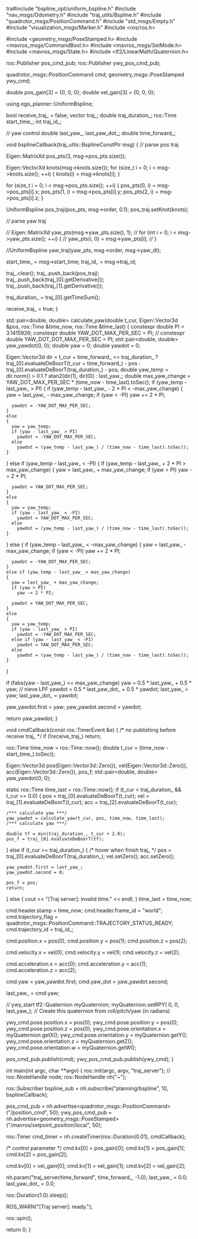 tra#include "bspline_opt/uniform_bspline.h"
#include "nav_msgs/Odometry.h"
#include "traj_utils/Bspline.h"
#include "quadrotor_msgs/PositionCommand.h"
#include "std_msgs/Empty.h"
#include "visualization_msgs/Marker.h"
#include <ros/ros.h>


#include <geometry_msgs/PoseStamped.h>
#include <mavros_msgs/CommandBool.h>
#include <mavros_msgs/SetMode.h>
#include <mavros_msgs/State.h>
#include <tf2/LinearMath/Quaternion.h>


ros::Publisher pos_cmd_pub;
ros::Publisher ywy_pos_cmd_pub;

quadrotor_msgs::PositionCommand cmd;
geometry_msgs::PoseStamped ywy_cmd;

double pos_gain[3] = {0, 0, 0};
double vel_gain[3] = {0, 0, 0};

using ego_planner::UniformBspline;

bool receive_traj_ = false;
vector<UniformBspline> traj_;
double traj_duration_;
ros::Time start_time_;
int traj_id_;

// yaw control
double last_yaw_, last_yaw_dot_;
double time_forward_;

void bsplineCallback(traj_utils::BsplineConstPtr msg)
{
  // parse pos traj

  Eigen::MatrixXd pos_pts(3, msg->pos_pts.size());

  Eigen::VectorXd knots(msg->knots.size());
  for (size_t i = 0; i < msg->knots.size(); ++i)
  {
    knots(i) = msg->knots[i];
  }

  for (size_t i = 0; i < msg->pos_pts.size(); ++i)
  {
    pos_pts(0, i) = msg->pos_pts[i].x;
    pos_pts(1, i) = msg->pos_pts[i].y;
    pos_pts(2, i) = msg->pos_pts[i].z;
  }

  UniformBspline pos_traj(pos_pts, msg->order, 0.1);
  pos_traj.setKnot(knots);

  // parse yaw traj

  // Eigen::MatrixXd yaw_pts(msg->yaw_pts.size(), 1);
  // for (int i = 0; i < msg->yaw_pts.size(); ++i) {
  //   yaw_pts(i, 0) = msg->yaw_pts[i];
  // }

  //UniformBspline yaw_traj(yaw_pts, msg->order, msg->yaw_dt);

  start_time_ = msg->start_time;
  traj_id_ = msg->traj_id;

  traj_.clear();
  traj_.push_back(pos_traj);
  traj_.push_back(traj_[0].getDerivative());
  traj_.push_back(traj_[1].getDerivative());

  traj_duration_ = traj_[0].getTimeSum();

  receive_traj_ = true;
}

std::pair<double, double> calculate_yaw(double t_cur, Eigen::Vector3d &pos, ros::Time &time_now, ros::Time &time_last)
{
  constexpr double PI = 3.1415926;
  constexpr double YAW_DOT_MAX_PER_SEC = PI;
  // constexpr double YAW_DOT_DOT_MAX_PER_SEC = PI;
  std::pair<double, double> yaw_yawdot(0, 0);
  double yaw = 0;
  double yawdot = 0;

  Eigen::Vector3d dir = t_cur + time_forward_ <= traj_duration_ ? traj_[0].evaluateDeBoorT(t_cur + time_forward_) - pos : traj_[0].evaluateDeBoorT(traj_duration_) - pos;
  double yaw_temp = dir.norm() > 0.1 ? atan2(dir(1), dir(0)) : last_yaw_;
  double max_yaw_change = YAW_DOT_MAX_PER_SEC * (time_now - time_last).toSec();
  if (yaw_temp - last_yaw_ > PI)
  {
    if (yaw_temp - last_yaw_ - 2 * PI < -max_yaw_change)
    {
      yaw = last_yaw_ - max_yaw_change;
      if (yaw < -PI)
        yaw += 2 * PI;

      yawdot = -YAW_DOT_MAX_PER_SEC;
    }
    else
    {
      yaw = yaw_temp;
      if (yaw - last_yaw_ > PI)
        yawdot = -YAW_DOT_MAX_PER_SEC;
      else
        yawdot = (yaw_temp - last_yaw_) / (time_now - time_last).toSec();
    }
  }
  else if (yaw_temp - last_yaw_ < -PI)
  {
    if (yaw_temp - last_yaw_ + 2 * PI > max_yaw_change)
    {
      yaw = last_yaw_ + max_yaw_change;
      if (yaw > PI)
        yaw -= 2 * PI;

      yawdot = YAW_DOT_MAX_PER_SEC;
    }
    else
    {
      yaw = yaw_temp;
      if (yaw - last_yaw_ < -PI)
        yawdot = YAW_DOT_MAX_PER_SEC;
      else
        yawdot = (yaw_temp - last_yaw_) / (time_now - time_last).toSec();
    }
  }
  else
  {
    if (yaw_temp - last_yaw_ < -max_yaw_change)
    {
      yaw = last_yaw_ - max_yaw_change;
      if (yaw < -PI)
        yaw += 2 * PI;

      yawdot = -YAW_DOT_MAX_PER_SEC;
    }
    else if (yaw_temp - last_yaw_ > max_yaw_change)
    {
      yaw = last_yaw_ + max_yaw_change;
      if (yaw > PI)
        yaw -= 2 * PI;

      yawdot = YAW_DOT_MAX_PER_SEC;
    }
    else
    {
      yaw = yaw_temp;
      if (yaw - last_yaw_ > PI)
        yawdot = -YAW_DOT_MAX_PER_SEC;
      else if (yaw - last_yaw_ < -PI)
        yawdot = YAW_DOT_MAX_PER_SEC;
      else
        yawdot = (yaw_temp - last_yaw_) / (time_now - time_last).toSec();
    }
  }

  if (fabs(yaw - last_yaw_) <= max_yaw_change)
    yaw = 0.5 * last_yaw_ + 0.5 * yaw; // nieve LPF
  yawdot = 0.5 * last_yaw_dot_ + 0.5 * yawdot;
  last_yaw_ = yaw;
  last_yaw_dot_ = yawdot;

  yaw_yawdot.first = yaw;
  yaw_yawdot.second = yawdot;

  return yaw_yawdot;
}

void cmdCallback(const ros::TimerEvent &e)
{
  /* no publishing before receive traj_ */
  if (!receive_traj_)
    return;

  ros::Time time_now = ros::Time::now();
  double t_cur = (time_now - start_time_).toSec();

  Eigen::Vector3d pos(Eigen::Vector3d::Zero()), vel(Eigen::Vector3d::Zero()), acc(Eigen::Vector3d::Zero()), pos_f;
  std::pair<double, double> yaw_yawdot(0, 0);

  static ros::Time time_last = ros::Time::now();
  if (t_cur < traj_duration_ && t_cur >= 0.0)
  {
    pos = traj_[0].evaluateDeBoorT(t_cur);
    vel = traj_[1].evaluateDeBoorT(t_cur);
    acc = traj_[2].evaluateDeBoorT(t_cur);

    /*** calculate yaw ***/
    yaw_yawdot = calculate_yaw(t_cur, pos, time_now, time_last);
    /*** calculate yaw ***/

    double tf = min(traj_duration_, t_cur + 2.0);
    pos_f = traj_[0].evaluateDeBoorT(tf);
  }
  else if (t_cur >= traj_duration_)
  {
    /* hover when finish traj_ */
    pos = traj_[0].evaluateDeBoorT(traj_duration_);
    vel.setZero();
    acc.setZero();

    yaw_yawdot.first = last_yaw_;
    yaw_yawdot.second = 0;

    pos_f = pos;
    return;
  }
  else
  {
    cout << "[Traj server]: invalid time." << endl;
  }
  time_last = time_now;

  cmd.header.stamp = time_now;
  cmd.header.frame_id = "world";
  cmd.trajectory_flag = quadrotor_msgs::PositionCommand::TRAJECTORY_STATUS_READY;
  cmd.trajectory_id = traj_id_;

  cmd.position.x = pos(0);
  cmd.position.y = pos(1);
  cmd.position.z = pos(2);

  cmd.velocity.x = vel(0);
  cmd.velocity.y = vel(1);
  cmd.velocity.z = vel(2);

  cmd.acceleration.x = acc(0);
  cmd.acceleration.y = acc(1);
  cmd.acceleration.z = acc(2);

  cmd.yaw = yaw_yawdot.first;
  cmd.yaw_dot = yaw_yawdot.second;

  last_yaw_ = cmd.yaw;

  // ywy_start
  tf2::Quaternion myQuaternion;
  myQuaternion.setRPY( 0, 0, last_yaw_);  // Create this quaternion from roll/pitch/yaw (in radians)
  
  ywy_cmd.pose.position.x = pos(0);
  ywy_cmd.pose.position.y = pos(0);
  ywy_cmd.pose.position.z = pos(0);
  ywy_cmd.pose.orientation.x = myQuaternion.getX();
  ywy_cmd.pose.orientation.y = myQuaternion.getY();
  ywy_cmd.pose.orientation.z = myQuaternion.getZ();
  ywy_cmd.pose.orientation.w = myQuaternion.getW();

  pos_cmd_pub.publish(cmd);
  ywy_pos_cmd_pub.publish(ywy_cmd);
}

int main(int argc, char **argv)
{
  ros::init(argc, argv, "traj_server");
  // ros::NodeHandle node;
  ros::NodeHandle nh("~");

  ros::Subscriber bspline_sub = nh.subscribe("planning/bspline", 10, bsplineCallback);

  pos_cmd_pub = nh.advertise<quadrotor_msgs::PositionCommand>("/position_cmd", 50);
  ywy_pos_cmd_pub = nh.advertise<geometry_msgs::PoseStamped>("/mavros/setpoint_position/local", 50);

  ros::Timer cmd_timer = nh.createTimer(ros::Duration(0.01), cmdCallback);

  /* control parameter */
  cmd.kx[0] = pos_gain[0];
  cmd.kx[1] = pos_gain[1];
  cmd.kx[2] = pos_gain[2];

  cmd.kv[0] = vel_gain[0];
  cmd.kv[1] = vel_gain[1];
  cmd.kv[2] = vel_gain[2];

  nh.param("traj_server/time_forward", time_forward_, -1.0);
  last_yaw_ = 0.0;
  last_yaw_dot_ = 0.0;

  ros::Duration(1.0).sleep();

  ROS_WARN("[Traj server]: ready.");

  ros::spin();

  return 0;
}
